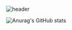 ![header](https://capsule-render.vercel.app/api?type=waving&color=0:FFE29F,50:FFA99F,100:FF719A&height=300&fontAlignY=40&section=header&text=sung%20eun&fontSize=80&fontColor=FFFFFF)

![Anurag's GitHub stats](https://github-readme-stats.vercel.app/api?username=sungeunn&show_icons=true&theme=omni)
